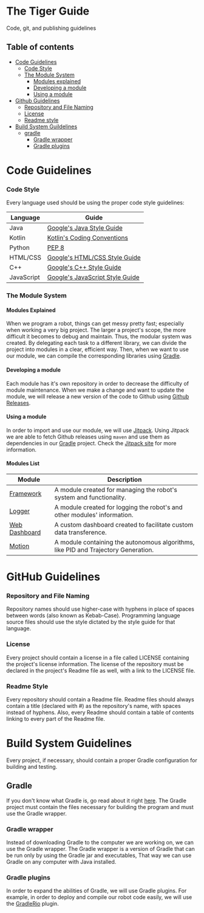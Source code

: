 # The Tiger Guide
Code, git, and publishing guidelines

## Table of contents
* [Code Guidelines](#code-guidelines)
    * [Code Style](#code-style)
    * [The Module System](#the-module-system)
        * [Modules explained](#modules-explained)
        * [Developing a module](#developing-a-module)
        * [Using a module](#Using-a-module)
* [Github Guidelines](#Github-Guidelines)
    * [Repository and File Naming](#repository-and-file-naming)
    * [License](#license)
    * [Readme style](#readme-style)
* [Build System Guildelines](#build-system-guidelines)
    * [gradle](#gradle)
        * [Gradle wrapper](#Gradle-wrapper)
        * [Gradle plugins](#Gradle-plugins)


# Code Guidelines
### Code Style
Every language used should be using the proper code style guidelines:

| Language   | Guide                                                                                        |
|------------|----------------------------------------------------------------------------------------------|
| Java       | [Google's Java Style Guide](https://google.github.io/styleguide/javaguide.html)              |
| Kotlin     | [Kotlin's Coding Conventions](https://kotlinlang.org/docs/reference/coding-conventions.html) |
| Python     | [PEP 8](https://www.python.org/dev/peps/pep-0008/?)                                          |
| HTML/CSS   | [Google's HTML/CSS Style Guide](https://google.github.io/styleguide/htmlcssguide.html)       |
| C++        | [Google's C++ Style Guide](https://google.github.io/styleguide/cppguide.html)                |
| JavaScript | [Google's JavaScript Style Guide](https://google.github.io/styleguide/jsguide.html)          |
### The Module System
#### Modules Explained
When we program a robot, things can get messy pretty fast; especially when working a very big project. The larger a project's scope, the more difficult it becomes to debug and maintain. Thus, the modular system was created. By delegating each task to a different library, we can divide the project into modules in a clear, efficient way. Then, when we want to use our module, we can compile the corresponding libraries using [Gradle](#Gradle). 

#### Developing a module
Each module has it's own repository in order to decrease the difficulty of module maintenance. When we make a change and want to update the module, we will release a new version of the code to Github using [Github Releases](https://blog.github.com/2013-07-02-release-your-software/). 

#### Using a module
In order to import and use our module, we will use [Jitpack](https://jitpack.io/). Using Jitpack we are able to fetch Github releases using `maven` and use them as dependencies in our [Gradle](#Gradle) project. Check the [Jitpack site](https://jitpack.io/) for more information.

#### Modules List
|  Module       | Description                                                                        |
|---------------|------------------------------------------------------------------------------------|
| [Framework](https://github.com/Tiger-team-2679/FRC-Framework)     | A module created for managing the robot's system and functionality.                |
| [Logger](https://github.com/Tiger-team-2679/FRC-Logger)        | A module created for logging the robot's and other modules' information.           |
| [Web Dashboard](https://github.com/Tiger-team-2679/FRC-Web-Dashboard) | A custom dashboard created to facilitate custom data transference.                 |
| [Motion](https://github.com/Tiger-team-2679/FRC-Motion)        | A module containing the autonomous algorithms, like PID and Trajectory Generation. |

# GitHub Guidelines
### Repository and File Naming 
Repository names should use higher-case with hyphens in place of spaces between words (also known as Kebab-Case).
Programming language source files should use the style dictated by the style guide for that language.

### License 
Every project should contain a license in a file called LICENSE containing the project's license information.
The license of the repository must be declared in the project's Readme file as well, with a link to the LICENSE file.

### Readme Style
Every repository should contain a Readme file. Readme files should always contain a title (declared with #) as the repository's name, with spaces instead of hyphens. Also, every Readme should contain a table of contents linking to every part of the Readme file.

# Build System Guidelines
Every project, if necessary, should contain a proper Gradle configuration for building and testing.
## Gradle
If you don't know what Gradle is, go read about it right [here](https://docs.gradle.org/current/userguide/userguide.html).
The Gradle project must contain the files necessary for building the program and must use the Gradle wrapper.

### Gradle wrapper
Instead of downloading Gradle to the computer we are working on, we can use the Gradle wrapper. The Gradle wrapper is a version of Gradle that can be run only by using the Gradle jar and executables, That way we can use Gradle on any computer with Java installed.

### Gradle plugins
In order to expand the abilities of Gradle, we will use Gradle plugins. For example, in order to deploy and compile our robot code easily, we will use the [GradleRio](https://github.com/wpilibsuite/GradleRIO) plugin. 


